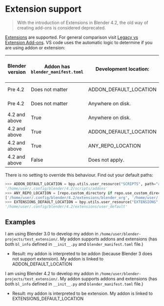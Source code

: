 # Extension support

> With the introduction of Extensions in Blender 4.2, the old way of creating add-ons is considered deprecated.

[Extensions](https://docs.blender.org/manual/en/4.2/advanced/extensions/getting_started.html) are supported.
For general comparison visit [Legacy vs Extension Add-ons](https://docs.blender.org/manual/en/4.2/advanced/extensions/addons.html#legacy-vs-extension-add-ons).
VS code uses the automatic logic to determine if you are using addon or extension:

| Blender version | Addon has `blender_manifest.toml` | Development location:  | Your addon is interpreted as: | Link is created?                                   |
| --------------- | --------------------------------- | ---------------------- | ----------------------------- | -------------------------------------------------- |
| Pre 4.2         | Does not matter                   | ADDON_DEFAULT_LOCATION | Legacy addon                  | No link is created                                 |
| Pre 4.2         | Does not matter                   | Anywhere on disk.      | Legacy addon                  | You addon is linked to ADDON_DEFAULT_LOCATION      |
| 4.2 and above   | True                              | Anywhere on disk.      | Extension                     | You addon is linked to EXTENSIONS_DEFAULT_LOCATION |
| 4.2 and above   | True                              | ADDON_DEFAULT_LOCATION | Legacy addon                  | No link is created                                 |
| 4.2 and above   | True                              | ANY_REPO_LOCATION      | Extension                     | No link is created                                 |
| 4.2 and above   | False                             | Does not apply.        | Legacy addon                  | You addon is linked to ADDON_DEFAULT_LOCATION      |

There is no setting to override this behaviour. Find out your default paths:
```python
>>> ADDON_DEFAULT_LOCATION = bpy.utils.user_resource("SCRIPTS", path="addons")
'/home/user/.config/blender/4.2/scripts/addons'
>>> ANY_REPO_LOCATION = [repo.custom_directory if repo.use_custom_directory else repo.directory for repo in bpy.context.preferences.extensions.repos if repo.enabled]
['/home/user/.config/blender/4.2/extensions/blender_org', '/home/user/.config/blender/4.2/extensions/user_default', '/snap/blender/5088/4.2/extensions/system']
>>> EXTENSIONS_DEFAULT_LOCATION = bpy.utils.user_resource("EXTENSIONS", path="user_default")
'/home/user/.config/blender/4.2/extensions/user_default' 
```

## Examples

I am using Blender 3.0 to develop my addon in `/home/user/blender-projects/test_extension/`.
My addon supports addons and extensions (has both `bl_info` defined in `__init__.py` and `blender_manifest.toml` file.)
  - Result: my addon is interpreted to be addon (because Blender 3 does not support extension). My addon is linked to ADDON_DEFAULT_LOCATION
 
I am using Blender 4.2 to develop my addon in `/home/user/blender-projects/test_extension/`.
My addon supports addons and extensions (has both `bl_info` defined in `__init__.py` and `blender_manifest.toml` file.)
  - Result: my addon is interpreted to be extension. My addon is linked to EXTENSIONS_DEFAULT_LOCATION
